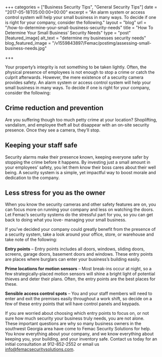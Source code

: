 +++
categories = ["Business Security Tips", "General Security Tips"]
date = "2017-05-18T05:00:00+00:00"
excerpt = "An alarm system or access control system will help your small business in many ways. To decide if one is right for your company, consider the following."
layout = "blog"
url = "/how-to-determine-your-small-business-security-needs"
title = "How To Determine Your Small Business’ Security Needs"
type = "post"
[featured_image]
alt_text = "determine my businesses security needs"
blog_featured_image = "/v1559843897/Femac/postimg/assessing-small-business-needs.jpg"

+++

Your property’s integrity is not something to be taken lightly. Often, the physical presence of employees is not enough to stop a crime or catch the culprit afterwards. However, the mere existence of a security camera provides safety. An alarm system or access control system will help your small business in many ways. To decide if one is right for your company, consider the following:

## Crime reduction and prevention

Are you suffering though too much petty crime at your location? Shoplifting, vandalism, and employee theft all but disappear with an on-site security presence. Once they see a camera, they’ll stop.

## Keeping your staff safe

Security alarms make their presence known, keeping everyone safer by stopping the crime before it happens. By investing just a small amount in your employees’ safety, you let them know their boss cares about their well being. A security system is a simple, yet impactful way to boost morale and dedication to the company.

## Less stress for you as the owner

When you know the security cameras and other safety features are on, you can focus more on running your company and less on watching the doors. Let Femac’s security systems do the stressful part for you, so you can get back to doing what you love- managing your small business.

If you’ve decided your company could greatly benefit from the presence of a security system, take a look around your office, store, or warehouse and take note of the following:

**Entry points** – Entry points includes all doors, windows, sliding doors, screens, garage doors, basement doors and windows. These entry points are places where burglars can enter your business’s building easily.

**Prime locations for motion sensors** – Most break-ins occur at night, so a few strategically-placed motion sensors will shine a bright light of potential thieves and deter their plans. Often, the entry points are the best places for these.

**Sensible access control spots** – You and your staff members will need to enter and exit the premises easily throughout a work shift, so decide on a few of these entry points that will have control panels and keypads.

If you are worried about choosing which entry points to focus on, or not sure how much security your business truly needs, you are not alone. These important questions are why so many business owners in the southwest Georgia area have come to Femac Security Solutions for help. You know everything about your company, and we know everything about keeping you, your building, and your inventory safe. Contact us today for an initial consultation at 912-852-2552 or email us info@femacsecuritysolutions.com.